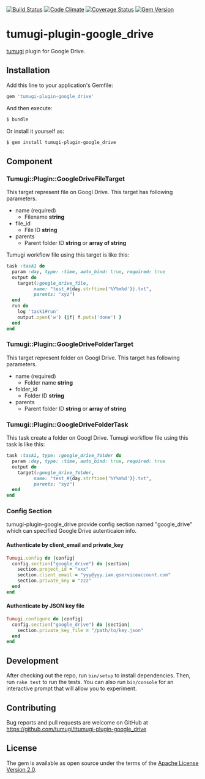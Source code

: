 [![Build Status](https://travis-ci.org/tumugi/tumugi-plugin-google_drive.svg?branch=master)](https://travis-ci.org/tumugi/tumugi-plugin-google_drive) [![Code Climate](https://codeclimate.com/github/tumugi/tumugi-plugin-google_drive/badges/gpa.svg)](https://codeclimate.com/github/tumugi/tumugi-plugin-google_drive) [![Coverage Status](https://coveralls.io/repos/github/tumugi/tumugi-plugin-google_drive/badge.svg?branch=master)](https://coveralls.io/github/tumugi/tumugi-plugin-google_drive?branch=master) [![Gem Version](https://badge.fury.io/rb/tumugi-plugin-google_drive.svg)](https://badge.fury.io/rb/tumugi-plugin-google_drive)

# tumugi-plugin-google_drive

[tumugi](https://github.com/tumugi/tumugi) plugin for Google Drive.

## Installation

Add this line to your application's Gemfile:

```ruby
gem 'tumugi-plugin-google_drive'
```

And then execute:

```sh
$ bundle
```

Or install it yourself as:

```sh
$ gem install tumugi-plugin-google_drive
```

## Component

### Tumugi::Plugin::GoogleDriveFileTarget

This target represent file on Googl Drive.
This target has following parameters.

- name (required)
  - Filename **string**
- file_id
  - File ID **string**
- parents
  - Parent folder ID **string** or **array of string**

Tumugi workflow file using this target is like this:

```rb
task :task1 do
  param :day, type: :time, auto_bind: true, required: true
  output do
    target(:google_drive_file,
          name: "test_#{day.strftime('%Y%m%d')}.txt",
          parents: "xyz")
  end
  run do
    log 'task1#run'
    output.open('w') {|f| f.puts('done') }
  end
end
```

### Tumugi::Plugin::GoogleDriveFolderTarget

This target represent folder on Googl Drive.
This target has following parameters.

- name (required)
  - Folder name **string**
- folder_id
  - Folder ID **string**
- parents
  - Parent folder ID **string** or **array of string**

### Tumugi::Plugin::GoogleDriveFolderTask

This task create a folder on Googl Drive.
Tumugi workflow file using this task is like this:

```rb
task :task1, type: :google_drive_folder do
  param :day, type: :time, auto_bind: true, required: true
  output do
    target(:google_drive_folder,
          name: "test_#{day.strftime('%Y%m%d')}.txt",
          parents: "xyz")
  end
end
```

### Config Section

tumugi-plugin-google_drive provide config section named "google_drive" which can specified Google Drive autenticaion info.

#### Authenticate by client_email and private_key

```rb
Tumugi.config do |config|
  config.section("google_drive") do |section|
    section.project_id = "xxx"
    section.client_email = "yyy@yyy.iam.gserviceaccount.com"
    section.private_key = "zzz"
  end
end
```

#### Authenticate by JSON key file

```rb
Tumugi.configure do |config|
  config.section("google_drive") do |section|
    section.private_key_file = "/path/to/key.json"
  end
end
```

## Development

After checking out the repo, run `bin/setup` to install dependencies. Then, run `rake test` to run the tests. You can also run `bin/console` for an interactive prompt that will allow you to experiment.

## Contributing

Bug reports and pull requests are welcome on GitHub at https://github.com/tumugi/ttumugi-plugin-google_drive

## License

The gem is available as open source under the terms of the [Apache License
Version 2.0](http://www.apache.org/licenses/).
